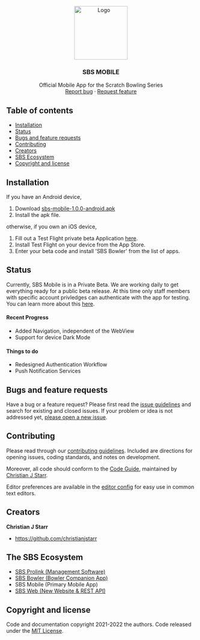 

<p align="center">
  <a href="https://bowl.sbs">
    <img src="https://bowl.sbs/static/img/SBS_Logo.png" alt="Logo" width=142 >
  </a>

<h3 align="center">SBS MOBILE</h3>

  <p align="center">
    Official Mobile App for the Scratch Bowling Series
    <br>
    <a href="https://reponame/issues/new?template=bug.md">Report bug</a>
    ·
    <a href="https://reponame/issues/new?template=feature.md&labels=feature">Request feature</a>
  </p>
</p>


## Table of contents

- [Installation](#try-it-out)
- [Status](#status)
- [Bugs and feature requests](#bugs-and-feature-requests)
- [Contributing](#contributing)
- [Creators](#creators)
- [SBS Ecosystem](#the-sbs-ecosystem)
- [Copyright and license](#copyright-and-license)



## Installation

If you have an Android device,
1. Download [sbs-mobile-1.0.0-android.apk]()
2. Install the apk file.

otherwise, if you own an iOS device,
1. Fill out a Test Flight private beta Application [here]().
2. Install Test Flight on your device from the App Store.
3. Enter your beta code and install 'SBS Bowler' from the list of apps.

## Status
Currently, SBS Mobile is in a Private Beta. We are working daily to get everything ready for a public beta release. At this time only staff members with specific account privledges can authenticate with the app for testing. You can learn more about this [here](https://scratchbowling.com/).
#### Recent Progress
- Added Navigation, independent of the WebView
- Support for device Dark Mode
#### Things to do
- Redesigned Authentication Workflow
- Push Notification Services


## Bugs and feature requests

Have a bug or a feature request? Please first read the [issue guidelines](https://reponame/blob/master/CONTRIBUTING.md) and search for existing and closed issues. If your problem or idea is not addressed yet, [please open a new issue](https://reponame/issues/new).

## Contributing

Please read through our [contributing guidelines](https://reponame/blob/master/CONTRIBUTING.md). Included are directions for opening issues, coding standards, and notes on development.

Moreover, all code should conform to the [Code Guide](https://github.com/mdo/code-guide), maintained by [Christian J Starr](https://github.com/christianjstarr).

Editor preferences are available in the [editor config](https://reponame/blob/master/.editorconfig) for easy use in common text editors.

## Creators

**Christian J Starr**

- <https://github.com/christianjstarr>

## The SBS Ecosystem
- [SBS Prolink (Management Software)](https://github.com/Scratch-Bowling-Series/sbs-prolink)
- [SBS Bowler (Bowler Companion App)](https://github.com/Scratch-Bowling-Series/sbs-bowler)
- SBS Mobile (Primary Mobile App)
- [SBS Web (New Website & REST API)](https://github.com/Scratch-Bowling-Series/sbs-website/sbs-website)
## Copyright and license

Code and documentation copyright 2021-2022 the authors. Code released under the [MIT License](https://github.com/Scratch-Bowling-Series/sbs-bowler/blob/master/LICENSE).
